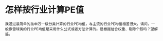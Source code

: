 # 怎样按行业计算PE值

	我通过最简单的按申万一级分类计算的行业PE均值，与主流的行业PE均值相差很大。请问，一般像雪球类的行业PE均值是采用什么公式或者方法计算的。是根据结合权重、剔除个股吗？望解惑。